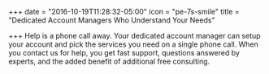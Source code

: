 +++
date = "2016-10-19T11:28:32-05:00"
icon = "pe-7s-smile"
title = "Dedicated Account Managers Who Understand Your Needs"

+++
Help is a phone call away. Your dedicated account manager can setup your account and pick the services you need on a single phone call. When you contact us for help, you get fast support, questions answered by experts, and the added benefit of additional free consulting. 
<!--more-->
